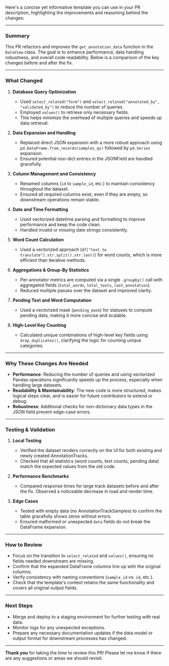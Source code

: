 Here's a concise yet informative template you can use in your PR description, highlighting the improvements and reasoning behind the changes:

---

### Summary

This PR refactors and improves the `get_annotation_data` function in the `DataView` class. The goal is to enhance performance, data handling robustness, and overall code readability. Below is a comparison of the key changes before and after the fix.

---

### What Changed

1. **Database Query Optimization**
    
    - Used `select_related("form")` and `select_related("annotated_by", "validated_by")` to reduce the number of queries.
    - Employed `values()` to retrieve only necessary fields.
    - This helps minimize the overhead of multiple queries and speeds up data retrieval.
2. **Data Expansion and Handling**
    
    - Replaced direct JSON expansion with a more robust approach using `pd.DataFrame.from_records(samples_qs)` followed by `pd.Series` expansion.
    - Ensured potential non-dict entries in the JSONField are handled gracefully.
3. **Column Management and Consistency**
    
    - Renamed columns (`id` to `sample_id`, etc.) to maintain consistency throughout the dataset.
    - Ensured all required columns exist, even if they are empty, so downstream operations remain stable.
4. **Date and Time Formatting**
    
    - Used vectorized datetime parsing and formatting to improve performance and keep the code clean.
    - Handled invalid or missing date strings consistently.
5. **Word Count Calculation**
    
    - Used a vectorized approach (`df["text to translate"].str.split().str.len()`) for word counts, which is more efficient than iterative methods.
6. **Aggregations & Group-By Statistics**
    
    - Per-annotator metrics are computed via a single `.groupby()` call with aggregated fields (`total_words`, `total_texts`, `last_annotation`).
    - Reduced multiple passes over the dataset and improved clarity.
7. **Pending Text and Word Computation**
    
    - Used a vectorized mask (`pending_mask`) for statuses to compute pending data, making it more concise and scalable.
8. **High-Level Key Counting**
    
    - Calculated unique combinations of high-level key fields using `drop_duplicates()`, clarifying the logic for counting unique categories.

---

### Why These Changes Are Needed

- **Performance**: Reducing the number of queries and using vectorized Pandas operations significantly speeds up the process, especially when handling large datasets.
- **Readability & Maintainability**: The new code is more structured, makes logical steps clear, and is easier for future contributors to extend or debug.
- **Robustness**: Additional checks for non-dictionary data types in the JSON field prevent edge-case errors.

---

### Testing & Validation

1. **Local Testing**
    
    - Verified the dataset renders correctly on the UI for both existing and newly created AnnotationTracks.
    - Checked that all statistics (word counts, text counts, pending data) match the expected values from the old code.
2. **Performance Benchmarks**
    
    - Compared response times for large track datasets before and after the fix. Observed a noticeable decrease in load and render time.
3. **Edge Cases**
    
    - Tested with empty data (no AnnotationTrackSamples) to confirm the table gracefully shows zeros without errors.
    - Ensured malformed or unexpected `data` fields do not break the DataFrame expansion.

---

### How to Review

- Focus on the transition to `select_related` and `values()`, ensuring no fields needed downstream are missing.
- Confirm that the expanded DataFrame columns line up with the original columns.
- Verify consistency with naming conventions (`sample_id` vs. `id`, etc.).
- Check that the template's context retains the same functionality and covers all original output fields.

---

### Next Steps

- Merge and deploy to a staging environment for further testing with real data.
- Monitor logs for any unexpected exceptions.
- Prepare any necessary documentation updates if the data model or output format for downstream processes has changed.

---

**Thank you** for taking the time to review this PR! Please let me know if there are any suggestions or areas we should revisit.